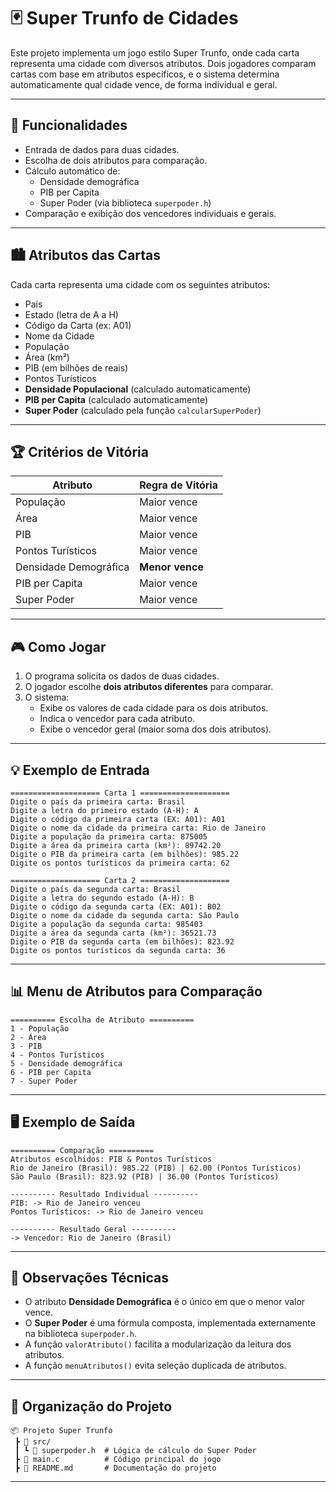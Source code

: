 
# 🃏 Super Trunfo de Cidades

Este projeto implementa um jogo estilo Super Trunfo, onde cada carta representa uma cidade com diversos atributos. Dois jogadores comparam cartas com base em atributos específicos, e o sistema determina automaticamente qual cidade vence, de forma individual e geral.

---

## 🚀 Funcionalidades

- Entrada de dados para duas cidades.
- Escolha de dois atributos para comparação.
- Cálculo automático de:
  - Densidade demográfica
  - PIB per Capita
  - Super Poder (via biblioteca `superpoder.h`)
- Comparação e exibição dos vencedores individuais e gerais.

---

## 🏙️ Atributos das Cartas

Cada carta representa uma cidade com os seguintes atributos:

- País
- Estado (letra de A a H)
- Código da Carta (ex: A01)
- Nome da Cidade
- População
- Área (km²)
- PIB (em bilhões de reais)
- Pontos Turísticos
- **Densidade Populacional** (calculado automaticamente)
- **PIB per Capita** (calculado automaticamente)
- **Super Poder** (calculado pela função `calcularSuperPoder`)

---

## 🏆 Critérios de Vitória

| Atributo               | Regra de Vitória       |
|------------------------|------------------------|
| População              | Maior vence            |
| Área                   | Maior vence            |
| PIB                    | Maior vence            |
| Pontos Turísticos      | Maior vence            |
| Densidade Demográfica  | **Menor vence**        |
| PIB per Capita         | Maior vence            |
| Super Poder            | Maior vence            |

---

## 🎮 Como Jogar

1. O programa solicita os dados de duas cidades.
2. O jogador escolhe **dois atributos diferentes** para comparar.
3. O sistema:
   - Exibe os valores de cada cidade para os dois atributos.
   - Indica o vencedor para cada atributo.
   - Exibe o vencedor geral (maior soma dos dois atributos).

---

## 💡 Exemplo de Entrada

```
==================== Carta 1 ====================
Digite o país da primeira carta: Brasil
Digite a letra do primeiro estado (A-H): A
Digite o código da primeira carta (EX: A01): A01
Digite o nome da cidade da primeira carta: Rio de Janeiro
Digite a população da primeira carta: 875005
Digite a área da primeira carta (km²): 89742.20
Digite o PIB da primeira carta (em bilhões): 985.22
Digite os pontos turísticos da primeira carta: 62

==================== Carta 2 ====================
Digite o país da segunda carta: Brasil
Digite a letra do segundo estado (A-H): B
Digite o código da segunda carta (EX: A01): B02
Digite o nome da cidade da segunda carta: São Paulo
Digite a população da segunda carta: 985403
Digite a área da segunda carta (km²): 36521.73
Digite o PIB da segunda carta (em bilhões): 823.92
Digite os pontos turísticos da segunda carta: 36
```

---

## 📊 Menu de Atributos para Comparação

```
========== Escolha de Atributo ==========
1 - População
2 - Área
3 - PIB
4 - Pontos Turísticos
5 - Densidade demográfica
6 - PIB per Capita
7 - Super Poder
```

---

## 🖥️ Exemplo de Saída

```
========== Comparação ==========
Atributos escolhidos: PIB & Pontos Turísticos
Rio de Janeiro (Brasil): 985.22 (PIB) | 62.00 (Pontos Turísticos)
São Paulo (Brasil): 823.92 (PIB) | 36.00 (Pontos Turísticos)

---------- Resultado Individual ----------
PIB: -> Rio de Janeiro venceu
Pontos Turísticos: -> Rio de Janeiro venceu

---------- Resultado Geral ----------
-> Vencedor: Rio de Janeiro (Brasil)
```

---

## 🧠 Observações Técnicas

- O atributo **Densidade Demográfica** é o único em que o menor valor vence.
- O **Super Poder** é uma fórmula composta, implementada externamente na biblioteca `superpoder.h`.
- A função `valorAtributo()` facilita a modularização da leitura dos atributos.
- A função `menuAtributos()` evita seleção duplicada de atributos.

---

## 📁 Organização do Projeto

```
📦 Projeto Super Trunfo
 ┣ 📂 src/
 ┃ ┗ 📄 superpoder.h  # Lógica de cálculo do Super Poder
 ┣ 📄 main.c          # Código principal do jogo
 ┣ 📄 README.md       # Documentação do projeto
```

---